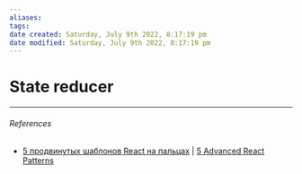 ```yaml
---
aliases: 
tags: 
date created: Saturday, July 9th 2022, 8:17:19 pm
date modified: Saturday, July 9th 2022, 8:17:19 pm
---
```


# State reducer


---

###### References

- [5 продвинутых шаблонов React на пальцах](https://nuancesprog.ru/p/14066/) | [5 Advanced React Patterns](https://javascript.plainenglish.io/5-advanced-react-patterns-a6b7624267a6)
